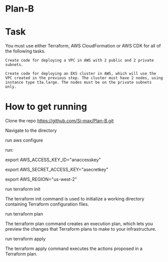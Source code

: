 # Plan-B

# Task
You must use either Terraform, AWS CloudFormation or AWS CDK for all of the following tasks.

    Create code for deploying a VPC in AWS with 2 public and 2 private subnets.

    Create code for deploying an EKS cluster in AWS, which will use the VPC created in the previous step. The cluster must have 2 nodes, using instance type t3a.large. The nodes must be on the private subnets only.

# How to get running
Clone the repo
https://github.com/Si-max/Plan-B.git

Navigate to the directory

run aws configure

run:

export AWS_ACCESS_KEY_ID="anaccesskey"

export AWS_SECRET_ACCESS_KEY="asecretkey"

export AWS_REGION="us-west-2"

run terraform init 

The terraform init command is used to initialize a working directory containing Terraform configuration files.

run terraform plan

The terraform plan command creates an execution plan, which lets you preview the changes that Terraform plans to make to your infrastructure.

run terraform apply

The terraform apply command executes the actions proposed in a Terraform plan.
